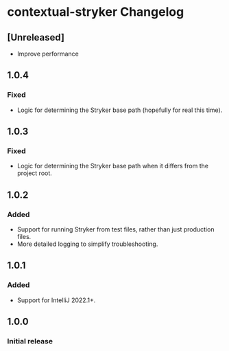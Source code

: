<!-- Keep a Changelog guide -> https://keepachangelog.com -->

# contextual-stryker Changelog

## [Unreleased]
- Improve performance

## 1.0.4
### Fixed
- Logic for determining the Stryker base path (hopefully for real this time).


## 1.0.3
### Fixed
- Logic for determining the Stryker base path when it differs from the project root.

## 1.0.2
### Added
- Support for running Stryker from test files, rather than just production files.
- More detailed logging to simplify troubleshooting.

## 1.0.1
### Added
- Support for IntelliJ 2022.1+.

## 1.0.0
### Initial release
